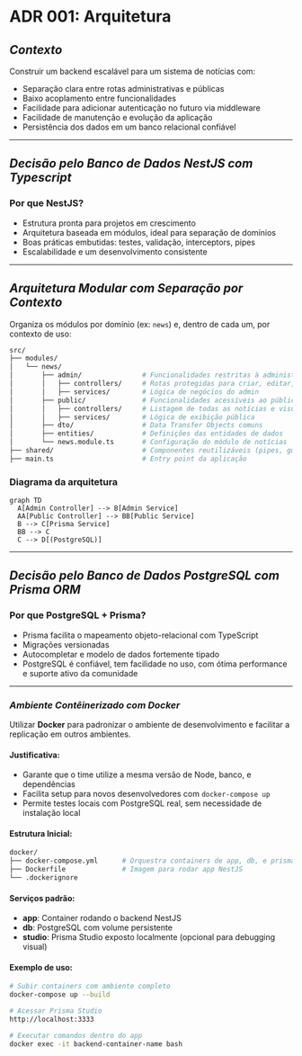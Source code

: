 # **ADR 001: Arquitetura**

## *Contexto*  
Construir um backend escalável para um sistema de notícias com:  
- Separação clara entre rotas administrativas e públicas  
- Baixo acoplamento entre funcionalidades  
- Facilidade para adicionar autenticação no futuro via middleware  
- Facilidade de manutenção e evolução da aplicação  
- Persistência dos dados em um banco relacional confiável
---
## *Decisão pelo Banco de Dados NestJS com Typescript*
### Por que NestJS?
- Estrutura pronta para projetos em crescimento
- Arquitetura baseada em módulos, ideal para separação de domínios
- Boas práticas embutidas: testes, validação, interceptors, pipes
- Escalabilidade e um desenvolvimento consistente
---

## *Arquitetura Modular com Separação por Contexto*

Organiza os módulos por domínio (ex: `news`) e, dentro de cada um, por contexto de uso:

```bash
src/
├── modules/
│   └── news/
│       ├── admin/               # Funcionalidades restritas à administração
│       │   ├── controllers/     # Rotas protegidas para criar, editar, deletar notícias
│       │   ├── services/        # Lógica de negócios do admin
│       ├── public/              # Funcionalidades acessíveis ao público geral
│       │   ├── controllers/     # Listagem de todas as notícias e visualização individual
│       │   ├── services/        # Lógica de exibição pública
│       ├── dto/                 # Data Transfer Objects comuns
│       ├── entities/            # Definições das entidades de dados
│       └── news.module.ts       # Configuração do módulo de notícias
├── shared/                      # Componentes reutilizáveis (pipes, guards, etc.)
├── main.ts                      # Entry point da aplicação
```

### Diagrama da arquitetura

```mermaid
graph TD
  A[Admin Controller] --> B[Admin Service]
  AA[Public Controller] --> BB[Public Service]
  B --> C[Prisma Service]
  BB --> C
  C --> D[(PostgreSQL)]
```

---

## *Decisão pelo Banco de Dados PostgreSQL com Prisma ORM*

### Por que PostgreSQL + Prisma?
- Prisma facilita o mapeamento objeto-relacional com TypeScript
- Migrações versionadas
- Autocompletar e modelo de dados fortemente tipado
- PostgreSQL é confiável, tem facilidade no uso, com ótima performance e suporte ativo da comunidade
---

### *Ambiente Contêinerizado com Docker*  
Utilizar **Docker** para padronizar o ambiente de desenvolvimento e facilitar a replicação em outros ambientes.

#### Justificativa: 
- Garante que o time utilize a mesma versão de Node, banco, e dependências  
- Facilita setup para novos desenvolvedores com `docker-compose up`  
- Permite testes locais com PostgreSQL real, sem necessidade de instalação local

#### Estrutura Inicial:
```bash
docker/
├── docker-compose.yml      # Orquestra containers de app, db, e prisma studio
├── Dockerfile              # Imagem para rodar app NestJS
└── .dockerignore
```

#### Serviços padrão:  
- **app**: Container rodando o backend NestJS  
- **db**: PostgreSQL com volume persistente  
- **studio**: Prisma Studio exposto localmente (opcional para debugging visual)

#### Exemplo de uso:
```bash
# Subir containers com ambiente completo
docker-compose up --build

# Acessar Prisma Studio
http://localhost:3333

# Executar comandos dentro do app
docker exec -it backend-container-name bash
```
